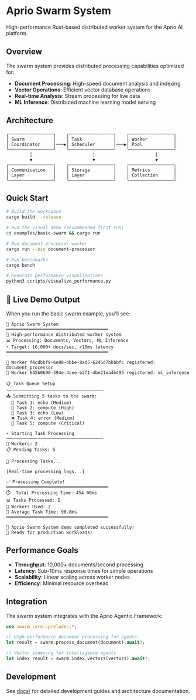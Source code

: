 # Aprio Swarm System

High-performance Rust-based distributed worker system for the Aprio AI platform.

## Overview

The swarm system provides distributed processing capabilities optimized for:

- **Document Processing**: High-speed document analysis and indexing
- **Vector Operations**: Efficient vector database operations
- **Real-time Analysis**: Stream processing for live data
- **ML Inference**: Distributed machine learning model serving

## Architecture

```
┌─────────────────┐    ┌─────────────────┐    ┌─────────────────┐
│ Swarm           │    │ Task            │    │ Worker          │
│ Coordinator     │───▶│ Scheduler       │───▶│ Pool            │
└─────────────────┘    └─────────────────┘    └─────────────────┘
         │                       │                       │
         ▼                       ▼                       ▼
┌─────────────────┐    ┌─────────────────┐    ┌─────────────────┐
│ Communication   │    │ Storage         │    │ Metrics         │
│ Layer           │    │ Layer           │    │ Collection      │
└─────────────────┘    └─────────────────┘    └─────────────────┘
```

## Quick Start

```bash
# Build the workspace
cargo build --release

# Run the visual demo (recommended first run)
cd examples/basic-swarm && cargo run

# Run document processor worker
cargo run --bin document-processor

# Run benchmarks
cargo bench

# Generate performance visualizations
python3 scripts/visualize_performance.py
```

## 🎯 Live Demo Output

When you run the basic swarm example, you'll see:

```
🚀 Aprio Swarm System
═══════════════════════════════════════
🎯 High-performance distributed worker system
📊 Processing: Documents, Vectors, ML Inference
⚡ Target: 10,000+ docs/sec, <10ms latency
═══════════════════════════════════════

👷 Worker f4cdbbf9-6e98-4bbe-8ad5-6245d7bbbbfc registered: document_processor
👷 Worker 645b0690-394e-4cee-b2f1-4be21ea4b495 registered: ml_inference

📋 Task Queue Setup
─────────────────────────────────────
📤 Submitting 5 tasks to the swarm:
  📢 Task 1: echo (Medium)
  🧮 Task 2: compute (High)
  📢 Task 3: echo (Low)
  ❌ Task 4: error (Medium)
  🧮 Task 5: compute (Critical)

⚡ Starting Task Processing
─────────────────────────────────────
👥 Workers: 2
📋 Pending Tasks: 5

🔄 Processing Tasks...

[Real-time processing logs...]

✅ Processing Complete!
═══════════════════════════════════════
⏱️  Total Processing Time: 454.00ms
📊 Tasks Processed: 5
👥 Workers Used: 2
🎯 Average Task Time: 90.8ms
═══════════════════════════════════════

🎉 Aprio Swarm System demo completed successfully!
🚀 Ready for production workloads!
```

## Performance Goals

- **Throughput**: 10,000+ documents/second processing
- **Latency**: Sub-10ms response times for simple operations
- **Scalability**: Linear scaling across worker nodes
- **Efficiency**: Minimal resource overhead

## Integration

The swarm system integrates with the Aprio Agentic Framework:

```rust
use swarm_core::prelude::*;

// High-performance document processing for agents
let result = swarm.process_document(document).await?;

// Vector indexing for intelligence agents
let index_result = swarm.index_vectors(vectors).await?;
```

## Development

See [docs/](./docs/) for detailed development guides and architecture documentation.
